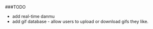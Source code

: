 ###TODO
- add real-time danmu
- add gif database - allow users to upload or download gifs they like.
